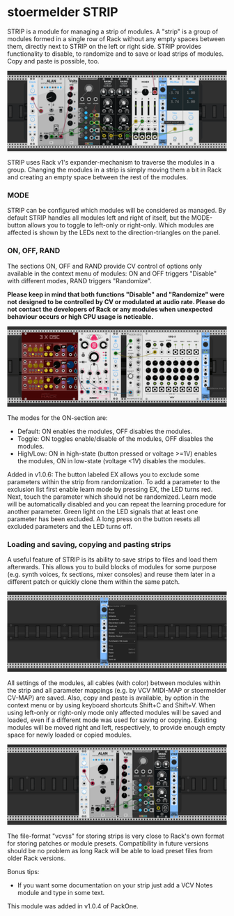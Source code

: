 # stoermelder STRIP

STRIP is a module for managing a strip of modules. A "strip" is a group of modules formed in a single row of Rack without any empty spaces between them, directly next to STRIP on the left or right side. STRIP provides functionality to disable, to randomize and to save or load strips of modules. Copy and paste is possible, too.

![STRIP Intro](./Strip-intro.gif)

STRIP uses Rack v1's expander-mechanism to traverse the modules in a group. Changing the modules in a strip is simply moving them a bit in Rack and creating an empty space between the rest of the modules. 

### MODE

STRIP can be configured which modules will be considered as managed. By default STRIP handles all modules left and right of itself, but the MODE-button allows you to toggle to left-only or right-only. Which modules are affected is shown by the LEDs next to the direction-triangles on the panel.

### ON, OFF, RAND

The sections ON, OFF and RAND provide CV control of options only available in the context menu of modules: ON and OFF triggers "Disable" with different modes, RAND triggers "Randomize". 

**Please keep in mind that both functions "Disable" and "Randomize" were not designed to be controlled by CV or modulated at audio rate. Please do not contact the developers of Rack or any modules when unexpected behaviour occurs or high CPU usage is noticable.**

![STRIP RAND](./Strip-rand.gif)

The modes for the ON-section are:

- Default: ON enables the modules, OFF disables the modules.
- Toggle: ON toggles enable/disable of the modules, OFF disables the modules.
- High/Low: ON in high-state (button pressed or voltage >=1V) enables the modules, ON in low-state (voltage <1V) disables the modules.

Added in v1.0.6: The button labeled EX allows you to exclude some parameters within the strip from randomization. To add a parameter to the exclusion list first enable learn mode by pressing EX, the LED turns red. Next, touch the parameter which should not be randomized. Learn mode will be automatically disabled and you can repeat the learning procedure for another parameter. Green light on the LED signals that at least one parameter has been excluded. A long press on the button resets all excluded parameters and the LED turns off.

### Loading and saving, copying and pasting strips

A useful feature of STRIP is its ability to save strips to files and load them afterwards. This allows you to build blocks of modules for some purpose (e.g. synth voices, fx sections, mixer consoles) and reuse them later in a different patch or quickly clone them within the same patch.

![STRIP context menu](./Strip-context.png)

All settings of the modules, all cables (with color) between modules within the strip and all parameter mappings (e.g. by VCV MIDI-MAP or stoermelder CV-MAP) are saved. Also, copy and paste is available, by option in the context menu or by using keyboard shortcuts Shift+C and Shift+V. When using left-only or right-only mode only affected modules will be saved and loaded, even if a different mode was used for saving or copying. Existing modules will be moved right and left, respectively, to provide enough empty space for newly loaded or copied modules.

![STRIP copy and paste](./Strip-copy.gif)

The file-format "vcvss" for storing strips is very close to Rack's own format for storing patches or module presets. Compatibility in future versions should be no problem as long Rack will be able to load preset files from older Rack versions.

Bonus tips:

- If you want some documentation on your strip just add a VCV Notes module and type in some text.

This module was added in v1.0.4 of PackOne.